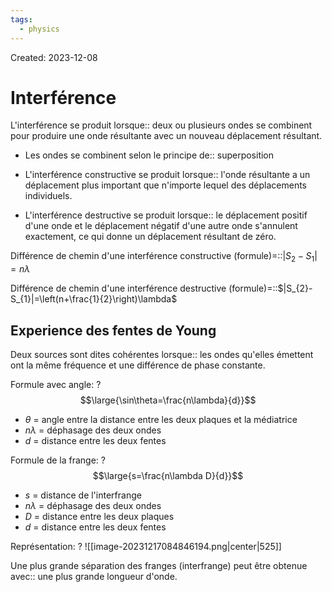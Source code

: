 ```yaml
---
tags:
  - physics
---
```

Created: 2023-12-08

# Interférence
L'interférence se produit lorsque:: deux ou plusieurs ondes se combinent pour produire une onde résultante avec un nouveau déplacement résultant.
<!--SR:!2024-03-21,57,230-->
- Les ondes se combinent selon le principe de:: superposition
<!--SR:!2024-03-26,67,270-->
- L'interférence constructive se produit lorsque:: l'onde résultante a un déplacement plus important que n'importe lequel des déplacements individuels.
<!--SR:!2024-02-28,49,250-->
- L'interférence destructive se produit lorsque:: le déplacement positif d'une onde et le déplacement négatif d'une autre onde s'annulent exactement, ce qui donne un déplacement résultant de zéro.
<!--SR:!2024-03-22,64,250-->

Différence de chemin d'une interférence constructive (formule)=::$|S_{2}-S_{1}|=n\lambda$
<!--SR:!2024-06-21,117,250-->
Différence de chemin d'une interférence destructive (formule)=::$|S_{2}-S_{1}|=\left(n+\frac{1}{2}\right)\lambda$
<!--SR:!2024-03-09,55,250-->

## Experience des fentes de Young
Deux sources sont dites cohérentes lorsque:: les ondes qu'elles émettent ont la même fréquence et une différence de phase constante.
<!--SR:!2024-03-10,13,150-->

Formule avec angle:
?
$$\large{\sin\theta=\frac{n\lambda}{d}}$$
- $\theta$ = angle entre la distance entre les deux plaques et la médiatrice
- $n\lambda$ = déphasage des deux ondes
- $d$ = distance entre les deux fentes
<!--SR:!2024-03-08,13,187-->

Formule de la frange:
?
$$\large{s=\frac{n\lambda D}{d}}$$
- $s$ = distance de l'interfrange
- $n\lambda$ = déphasage des deux ondes
- $D$ = distance entre les deux plaques
- $d$ = distance entre les deux fentes
<!--SR:!2024-03-05,37,227-->

Représentation:
?
![[image-20231217084846194.png|center|525]]
<!--SR:!2024-03-23,38,187-->

Une plus grande séparation des franges (interfrange) peut être obtenue avec:: une plus grande longueur d'onde.
<!--SR:!2024-03-03,15,238-->